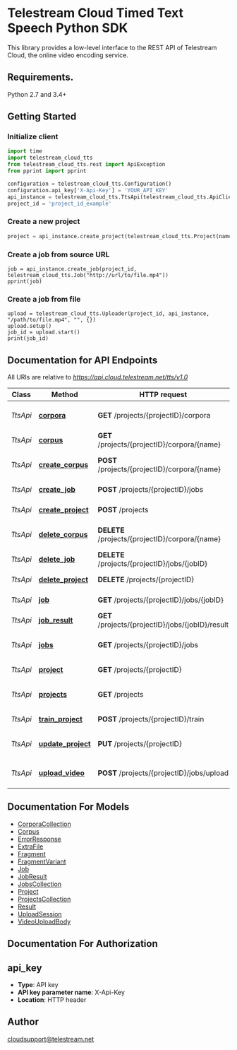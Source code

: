 # Telestream Cloud Timed Text Speech Python SDK

This library provides a low-level interface to the REST API of Telestream Cloud, the online video encoding service.

## Requirements.

Python 2.7 and 3.4+

## Getting Started
### Initialize client

```python
import time
import telestream_cloud_tts
from telestream_cloud_tts.rest import ApiException
from pprint import pprint

configuration = telestream_cloud_tts.Configuration()
configuration.api_key['X-Api-Key'] = 'YOUR_API_KEY'
api_instance = telestream_cloud_tts.TtsApi(telestream_cloud_tts.ApiClient(configuration))
project_id = 'project_id_example'
```

### Create a new project

```python
project = api_instance.create_project(telestream_cloud_tts.Project(name = "Example project name"))
```

### Create a job from source URL
```
job = api_instance.create_job(project_id, telestream_cloud_tts.Job("http://url/to/file.mp4"))
pprint(job)
```

### Create a job from file
```
upload = telestream_cloud_tts.Uploader(project_id, api_instance, "/path/to/file.mp4", "", {})
upload.setup()
job_id = upload.start()
print(job_id)
```

## Documentation for API Endpoints

All URIs are relative to *https://api.cloud.telestream.net/tts/v1.0*

Class | Method | HTTP request | Description
------------ | ------------- | ------------- | -------------
*TtsApi* | [**corpora**](docs/TtsApi.md#corpora) | **GET** /projects/{projectID}/corpora | Returns a collection of Corpora
*TtsApi* | [**corpus**](docs/TtsApi.md#corpus) | **GET** /projects/{projectID}/corpora/{name} | Returns the Corpus
*TtsApi* | [**create_corpus**](docs/TtsApi.md#create_corpus) | **POST** /projects/{projectID}/corpora/{name} | Creates a new Corpus
*TtsApi* | [**create_job**](docs/TtsApi.md#create_job) | **POST** /projects/{projectID}/jobs | Creates a new Job
*TtsApi* | [**create_project**](docs/TtsApi.md#create_project) | **POST** /projects | Creates a new Project
*TtsApi* | [**delete_corpus**](docs/TtsApi.md#delete_corpus) | **DELETE** /projects/{projectID}/corpora/{name} | Creates a new Corpus
*TtsApi* | [**delete_job**](docs/TtsApi.md#delete_job) | **DELETE** /projects/{projectID}/jobs/{jobID} | Deletes the Job
*TtsApi* | [**delete_project**](docs/TtsApi.md#delete_project) | **DELETE** /projects/{projectID} | Deletes the Project
*TtsApi* | [**job**](docs/TtsApi.md#job) | **GET** /projects/{projectID}/jobs/{jobID} | Returns the Job
*TtsApi* | [**job_result**](docs/TtsApi.md#job_result) | **GET** /projects/{projectID}/jobs/{jobID}/result | Returns the Job Result
*TtsApi* | [**jobs**](docs/TtsApi.md#jobs) | **GET** /projects/{projectID}/jobs | Returns a collection of Jobs
*TtsApi* | [**project**](docs/TtsApi.md#project) | **GET** /projects/{projectID} | Returns the Project
*TtsApi* | [**projects**](docs/TtsApi.md#projects) | **GET** /projects | Returns a collection of Projects
*TtsApi* | [**train_project**](docs/TtsApi.md#train_project) | **POST** /projects/{projectID}/train | Queues training
*TtsApi* | [**update_project**](docs/TtsApi.md#update_project) | **PUT** /projects/{projectID} | Updates an existing Project
*TtsApi* | [**upload_video**](docs/TtsApi.md#upload_video) | **POST** /projects/{projectID}/jobs/upload | Creates an upload session


## Documentation For Models

 - [CorporaCollection](docs/CorporaCollection.md)
 - [Corpus](docs/Corpus.md)
 - [ErrorResponse](docs/ErrorResponse.md)
 - [ExtraFile](docs/ExtraFile.md)
 - [Fragment](docs/Fragment.md)
 - [FragmentVariant](docs/FragmentVariant.md)
 - [Job](docs/Job.md)
 - [JobResult](docs/JobResult.md)
 - [JobsCollection](docs/JobsCollection.md)
 - [Project](docs/Project.md)
 - [ProjectsCollection](docs/ProjectsCollection.md)
 - [Result](docs/Result.md)
 - [UploadSession](docs/UploadSession.md)
 - [VideoUploadBody](docs/VideoUploadBody.md)


## Documentation For Authorization


## api_key

- **Type**: API key
- **API key parameter name**: X-Api-Key
- **Location**: HTTP header


## Author

cloudsupport@telestream.net

